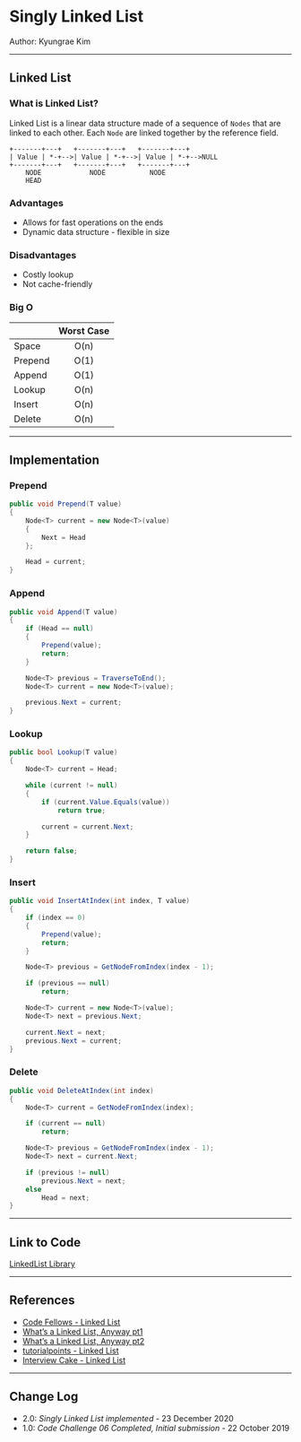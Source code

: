 # Singly Linked List

Author: Kyungrae Kim

---

## Linked List

### What is Linked List?

Linked List is a linear data structure made of a sequence of `Nodes` that are linked to each other. Each `Node` are linked together by the reference field.

```text
+-------+---+   +-------+---+   +-------+---+
| Value | *-+-->| Value | *-+-->| Value | *-+-->NULL
+-------+---+   +-------+---+   +-------+---+
    NODE            NODE           NODE
    HEAD
```

### Advantages

* Allows for fast operations on the ends
* Dynamic data structure - flexible in size

### Disadvantages

* Costly lookup
* Not cache-friendly

### Big O

|| Worst Case |
|:-|:-:|
| Space | O(n) |
| Prepend | O(1) |
| Append | O(1) |
| Lookup | O(n) |
| Insert | O(n) |
| Delete | O(n) |

---

## Implementation

### Prepend

```c#
public void Prepend(T value)
{
    Node<T> current = new Node<T>(value)
    {
        Next = Head
    };

    Head = current;
}
```

### Append

```c#
public void Append(T value)
{
    if (Head == null)
    {
        Prepend(value);
        return;
    }

    Node<T> previous = TraverseToEnd();
    Node<T> current = new Node<T>(value);

    previous.Next = current;
}
```

### Lookup

```c#
public bool Lookup(T value)
{
    Node<T> current = Head;

    while (current != null)
    {
        if (current.Value.Equals(value))
            return true;

        current = current.Next;
    }

    return false;
}
```

### Insert

```c#
public void InsertAtIndex(int index, T value)
{
    if (index == 0)
    {
        Prepend(value);
        return;
    }

    Node<T> previous = GetNodeFromIndex(index - 1);

    if (previous == null)
        return;

    Node<T> current = new Node<T>(value);
    Node<T> next = previous.Next;

    current.Next = next;
    previous.Next = current;
}
```

### Delete

```c#
public void DeleteAtIndex(int index)
{
    Node<T> current = GetNodeFromIndex(index);

    if (current == null)
        return;

    Node<T> previous = GetNodeFromIndex(index - 1);
    Node<T> next = current.Next;

    if (previous != null)
        previous.Next = next;
    else
        Head = next;
}
```

---

## Link to Code

[LinkedList Library](SinglyLinkedList/LinkedList.cs)

---

## References

* [Code Fellows - Linked List](https://codefellows.github.io/common_curriculum/data_structures_and_algorithms/Code_401/class-05/resources/singly_linked_list.html)
* [What’s a Linked List, Anyway pt1](https://medium.com/basecs/whats-a-linked-list-anyway-part-1-d8b7e6508b9d)
* [What’s a Linked List, Anyway pt2](https://medium.com/basecs/whats-a-linked-list-anyway-part-2-131d96f71996)
* [tutorialpoints - Linked List](https://www.tutorialspoint.com/data_structures_algorithms/linked_list_algorithms.htm)
* [Interview Cake - Linked List](https://www.interviewcake.com/concept/python/linked-list?)

---

## Change Log

* 2.0: *Singly Linked List implemented* - 23 December 2020
* 1.0: *Code Challenge 06 Completed, Initial submission* - 22 October 2019  

